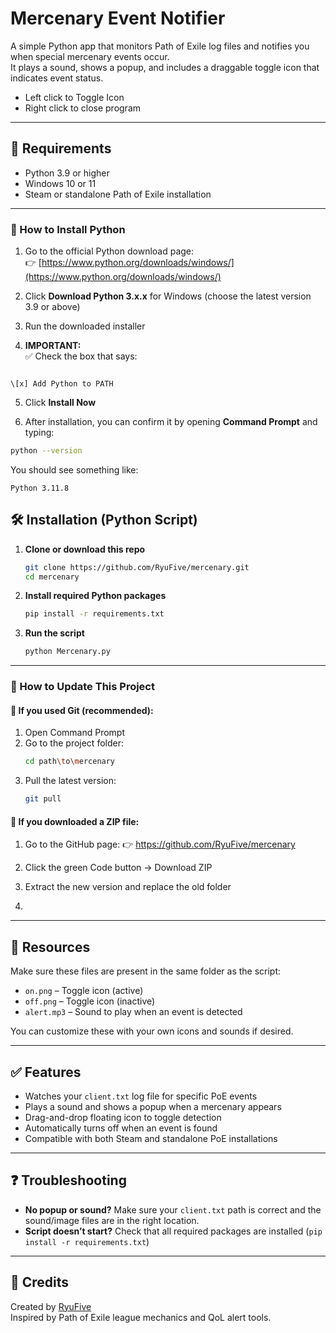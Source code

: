 # Mercenary Event Notifier

A simple Python app that monitors Path of Exile log files and notifies you when special mercenary events occur.  
It plays a sound, shows a popup, and includes a draggable toggle icon that indicates event status.

- Left click to Toggle Icon
- Right click to close program
---

## 🔧 Requirements

- Python 3.9 or higher  
- Windows 10 or 11  
- Steam or standalone Path of Exile installation

---

### 🐍 How to Install Python

1. Go to the official Python download page:  
   👉 [https://www.python.org/downloads/windows/](https://www.python.org/downloads/windows/)

2. Click **Download Python 3.x.x** for Windows (choose the latest version 3.9 or above)

3. Run the downloaded installer

4. **IMPORTANT:**  
   ✅ Check the box that says:
```

\[x] Add Python to PATH

````

5. Click **Install Now**

6. After installation, you can confirm it by opening **Command Prompt** and typing:
```bash
python --version
````

You should see something like:

```
Python 3.11.8
```

## 🛠 Installation (Python Script)

1. **Clone or download this repo**
   ```bash
   git clone https://github.com/RyuFive/mercenary.git
   cd mercenary
   ```

2. **Install required Python packages**
   ```bash
   pip install -r requirements.txt
   ```

3. **Run the script**
   ```bash
   python Mercenary.py
   ```

---

### 🔄 How to Update This Project

#### 🔹 If you used Git (recommended):

1. Open Command Prompt
2. Go to the project folder:
   ```bash
   cd path\to\mercenary
   ```
3. Pull the latest version:
   ```bash
   git pull
   ```
#### 🔹 If you downloaded a ZIP file:

1. Go to the GitHub page:
👉 https://github.com/RyuFive/mercenary

2. Click the green Code button → Download ZIP

3. Extract the new version and replace the old folder
4. 
---

## 🎵 Resources

Make sure these files are present in the same folder as the script:

- `on.png` – Toggle icon (active)
- `off.png` – Toggle icon (inactive)
- `alert.mp3` – Sound to play when an event is detected

You can customize these with your own icons and sounds if desired.

---

## ✅ Features

- Watches your `client.txt` log file for specific PoE events
- Plays a sound and shows a popup when a mercenary appears
- Drag-and-drop floating icon to toggle detection
- Automatically turns off when an event is found
- Compatible with both Steam and standalone PoE installations


---

## ❓ Troubleshooting

- **No popup or sound?** Make sure your `client.txt` path is correct and the sound/image files are in the right location.
- **Script doesn’t start?** Check that all required packages are installed (`pip install -r requirements.txt`)

---

## 👤 Credits

Created by [RyuFive](https://github.com/RyuFive)  
Inspired by Path of Exile league mechanics and QoL alert tools.
